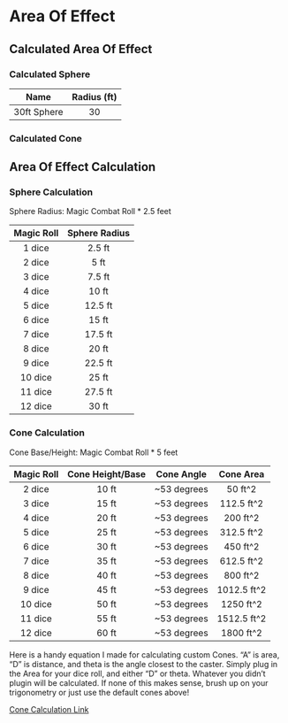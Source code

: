 # Area Of Effect

## Calculated Area Of Effect

### Calculated Sphere

|    Name    | Radius (ft) |
| :---------: | :---------: |
| 30ft Sphere |     30     |

### Calculated Cone

## Area Of Effect Calculation

### Sphere Calculation

Sphere Radius: Magic Combat Roll * 2.5 feet

| Magic Roll | Sphere Radius |
| :--------: | :-----------: |
|   1 dice   |    2.5 ft    |
|   2 dice   |     5 ft     |
|   3 dice   |    7.5 ft    |
|   4 dice   |     10 ft     |
|   5 dice   |    12.5 ft    |
|   6 dice   |     15 ft     |
|   7 dice   |    17.5 ft    |
|   8 dice   |     20 ft     |
|   9 dice   |    22.5 ft    |
|  10 dice  |     25 ft     |
|  11 dice  |    27.5 ft    |
|  12 dice  |     30 ft     |

### Cone Calculation

Cone Base/Height: Magic Combat Roll * 5 feet

| Magic Roll | Cone Height/Base | Cone Angle |  Cone Area  |
| :--------: | :--------------: | :---------: | :---------: |
|   2 dice   |      10 ft      | ~53 degrees |   50 ft^2   |
|   3 dice   |      15 ft      | ~53 degrees | 112.5 ft^2 |
|   4 dice   |      20 ft      | ~53 degrees |  200 ft^2  |
|   5 dice   |      25 ft      | ~53 degrees | 312.5 ft^2 |
|   6 dice   |      30 ft      | ~53 degrees |  450 ft^2  |
|   7 dice   |      35 ft      | ~53 degrees | 612.5 ft^2 |
|   8 dice   |      40 ft      | ~53 degrees |  800 ft^2  |
|   9 dice   |      45 ft      | ~53 degrees | 1012.5 ft^2 |
|  10 dice  |      50 ft      | ~53 degrees |  1250 ft^2  |
|  11 dice  |      55 ft      | ~53 degrees | 1512.5 ft^2 |
|  12 dice  |      60 ft      | ~53 degrees |  1800 ft^2  |

Here is a handy equation I made for calculating custom Cones. “A” is area, “D” is distance, and theta is the angle closest to the caster. Simply plug in the Area for your dice roll, and either “D” or theta. Whatever you didn’t plugin will be calculated. If none of this makes sense, brush up on your trigonometry or just use the default cones above!

[Cone Calculation Link](https://www.symbolab.com/solver/step-by-step/A%20%3D%20D%5E%7B2%7Dtan%5Cleft(%5Cfrac%7B%5Ctheta%7D%7B2%7D%5Cright)?or=input)
